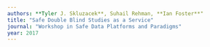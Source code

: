 ```yaml
---
authors: **Tyler J. Skluzacek**, Suhail Rehman, **Ian Foster**"
title: "Safe Double Blind Studies as a Service"
journal: "Workshop in Safe Data Platforms and Paradigms"
year: 2017
---
```

